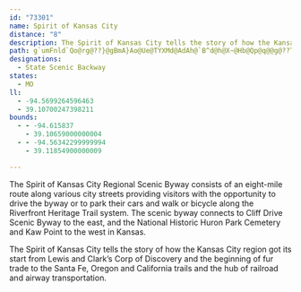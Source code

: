 ```yaml
---
id: "73301"
name: Spirit of Kansas City
distance: "8"
description: The Spirit of Kansas City tells the story of how the Kansas City region got its start from Lewis and Clark’s Corp of Discovery and the beginning of fur trade to the Santa Fe, Oregon and California trails and the hub of railroad and airway transportation.
path: g`umFnld`Qo@rg@??}@gBmA}Ao@Ue@TYXMd@AdAh@`B^d@h@X~@Hb@Qp@q@@g@??T`@\jAR~AHbCApHs@zs@C|KQfKCjPB|IJdF[vNs@np@OdCi@lDwGjZ}BhIu@bByAbCoIzKeEfHwElHy@l@kAJq@Ko@s@cBaG}AmCm@q@w@o@cAc@cAE_FcAt@wEZaD
designations:
  - State Scenic Backway
states:
  - MO
ll:
  - -94.5699264596463
  - 39.10700247398211
bounds:
  - - -94.615837
    - 39.10659000000004
  - - -94.56342299999994
    - 39.11854900000009

---
```


The Spirit of Kansas City Regional Scenic Byway consists of an eight-mile route along various city streets providing visitors with the opportunity to drive the byway or to park their cars and walk or bicycle along the Riverfront Heritage Trail system.  The scenic byway connects to Cliff Drive Scenic Byway to the east, and the National Historic Huron Park Cemetery and Kaw Point to the west in Kansas.

The Spirit of Kansas City tells the story of how the Kansas City region got its start from Lewis and Clark’s Corp of Discovery and the beginning of fur trade to the Santa Fe, Oregon and California trails and the hub of railroad and airway transportation.
